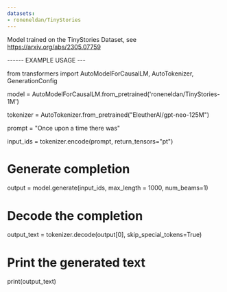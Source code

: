 ```yaml
---
datasets:
- roneneldan/TinyStories
---
```


Model trained on the TinyStories Dataset, see https://arxiv.org/abs/2305.07759

------ EXAMPLE USAGE ---

from transformers import AutoModelForCausalLM, AutoTokenizer, GenerationConfig

model = AutoModelForCausalLM.from_pretrained('roneneldan/TinyStories-1M')

tokenizer = AutoTokenizer.from_pretrained("EleutherAI/gpt-neo-125M")

prompt = "Once upon a time there was"

input_ids = tokenizer.encode(prompt, return_tensors="pt")

# Generate completion
output = model.generate(input_ids, max_length = 1000, num_beams=1)

# Decode the completion
output_text = tokenizer.decode(output[0], skip_special_tokens=True)

# Print the generated text
print(output_text)